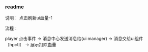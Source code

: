 ### readme

说明： 点击刷新ui血量-1


流程：

player 点击事件 -> 消息中心发送消息给(ui manager) -> 消息交给ui组件（hpctl） -> 展示扣除血量

